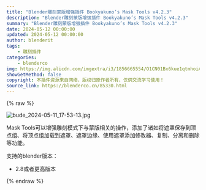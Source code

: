 ```yaml
---
title: "Blender雕刻蒙版增强插件 Bookyakuno’s Mask Tools v4.2.3"
description: "Blender雕刻蒙版增强插件 Bookyakuno’s Mask Tools v4.2.3"
summary: "Blender雕刻蒙版增强插件 Bookyakuno’s Mask Tools v4.2.3"
date: 2024-05-12 00:00:00
updated: 2024-05-12 00:00:00
author: blenderit
tags: 
    - 雕刻插件
categories:
    - blenderco
img: https://img.alicdn.com/imgextra/i3/1856665554/O1CN01Bx6kue1qtmhoiAOl8_!!1856665554.jpg
showGetMethod: false
copyright: 本插件资源来自网络，版权归原作者所有，仅供交流学习使用！
source_link: https://blenderco.cn/85330.html
---
```


{% raw %}
<p><img src="https://img.alicdn.com/imgextra/i3/1856665554/O1CN01Bx6kue1qtmhoiAOl8_!!1856665554.jpg" alt="bude_2024-05-11_17-53-13.jpg"></p><p>Mask Tools可以增强雕刻模式下与蒙版相关的操作，添加了诸如将遮罩保存到顶点组、将顶点组加载到遮罩、遮罩边缘、使用遮罩添加修改器、复制、分离和删除等功能。</p><p>支持的blender版本：</p><ul>
<li>2.8或者更高版本</li>
</ul>
<div style="display: none">blenderco</div>
{% endraw %}